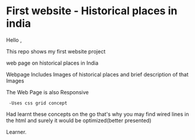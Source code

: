 # First website - Historical places in india
Hello ,


This repo shows my first website project 


web page on historical places in India


Webpage Includes Images of historical places and brief description of that Images


The Web Page is also Responsive 

     -Uses css grid concept


Had learnt these concepts on the go that's why you may find wired lines in the html and surely it would be optimized(better presented)



Learner.
